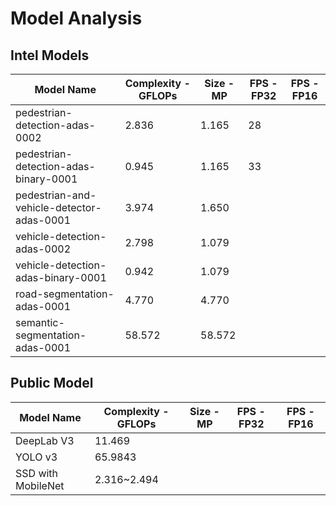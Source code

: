 # Model Analysis

## Intel Models
|Model Name   |Complexity - GFLOPs   | Size - MP  | FPS - FP32 |  FPS - FP16 |
|---|---|---|---|---|
|pedestrian-detection-adas-0002   |2.836   |1.165   |28   |   |
|pedestrian-detection-adas-binary-0001   |0.945   |1.165|33   |   |
|pedestrian-and-vehicle-detector-adas-0001   |	3.974   |1.650	   |   |   |
|vehicle-detection-adas-0002   |2.798   |1.079   |   |   |
|vehicle-detection-adas-binary-0001   |0.942   |1.079   |   |   |
|road-segmentation-adas-0001   |4.770   |4.770   |   |   |
|semantic-segmentation-adas-0001   |58.572   |58.572   |   |   |

## Public Model
|Model Name   |Complexity - GFLOPs   | Size - MP  | FPS - FP32 |  FPS - FP16 |
|---|---|---|---|---|
|DeepLab V3|11.469||||
|YOLO v3|65.9843||||
|SSD with MobileNet |2.316~2.494||||

